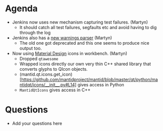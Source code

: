 Agenda
======

* Jenkins now uses new mechanism capturing test failures. (Martyn)
  * It should catch all test failures, segfaults etc and avoid having to dig through the log
* Jenkins also has a [new warnings parser](https://builds.mantidproject.org/job/master_flake8/2802/flake8/) (Martyn)
  * The old one got deprecated and this one seems to produce nice output too.
* Now using [Material Design](https://material.io/tools/icons/?style=baseline) icons in workbench. (Martyn)
  - Dropped `qtawesome`
  - Wrapped icons directly our own very thin C++ shared library that converts glyphs to QIcon objects.
  - (mantid.qt.icons.get_icon)[https://github.com/mantidproject/mantid/blob/master/qt/python/mantidqt/icons/__init__.py#L14] gives access in Python
  - `MantidQtIcons` gives access in C++

Questions
=========

* Add your questions here
